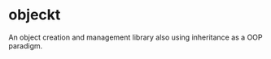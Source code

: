 objeckt
=======

An object creation and management library also using inheritance as a OOP paradigm.
